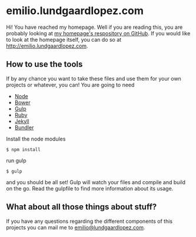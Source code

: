 # emilio.lundgaardlopez.com

Hi! You have reached my homepage. Well if you are reading this, you are probably looking at [my homepage's respository on GitHub](https://github.com/emilioidk). If you would like to look at the homepage itself, you can do so at <http://emilio.lundgaardlopez.com>.

## How to use the tools

If by any chance you want to take these files and use them for your own projects or whatever, you can! You are going to need

- [Node](https://nodejs.org)
- [Bower](https://bower.io)
- [Gulp](http://gulpjs.com)
- [Ruby](https://www.ruby-lang.org)
- [Jekyll](https://jekyllrb.com)
- [Bundler](http://bundler.io)

Install the node modules

    $ npm install 

run gulp

    $ gulp

and you should be all set! Gulp will watch your files and compile and build on the go. Read the gulpfile to find more information about its usage.

## What about all those things about stuff?

If you have any questions regarding the different components of this projects you can mail me to [emilio@lundgaardlopez.com](mailto:emilio@lundgaardlopez.com).
